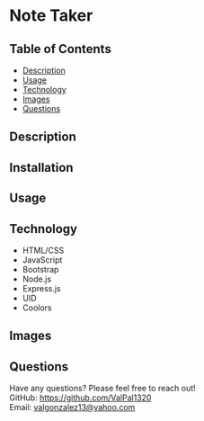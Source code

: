# Note Taker 

## Table of Contents
  * [Description](#description)
  * [Usage](#usage)
  * [Technology](#technology)
  * [Images](#images)
  * [Questions](#questions)

## Description


## Installation


## Usage


## Technology
  * HTML/CSS
  * JavaScript
  * Bootstrap
  * Node.js
  * Express.js
  * UID
  * Coolors

## Images


## Questions
Have any questions? Please feel free to reach out!  
GitHub: https://github.com/ValPal1320  
Email: valgonzalez13@yahoo.com